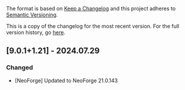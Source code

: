 The format is based on [Keep a Changelog](http://keepachangelog.com/en/1.0.0/) and this project adheres to [Semantic Versioning](http://semver.org/spec/v2.0.0.html).

This is a copy of the changelog for the most recent version. For the full version history, go [here](https://github.com/illusivesoulworks/comforts/blob/1.21.x/CHANGELOG.md).

## [9.0.1+1.21] - 2024.07.29
### Changed
- [NeoForge] Updated to NeoForge 21.0.143
